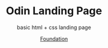 <div align="center">
<h1>Odin Landing Page</h1>
<p>basic html + css landing page</p>
<p><a href="https://www.theodinproject.com/paths/foundations/courses/foundations">Foundation</a></p>
</div>
